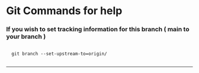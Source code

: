 # Git Commands for help

### If you wish to set tracking information for this branch ( main to your branch )
<code> 
  git branch --set-upstream-to=origin/<main branch> <your branch> 
</code>
<hr>
